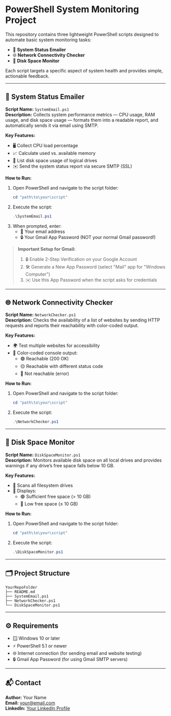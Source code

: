 # PowerShell System Monitoring Project

This repository contains three lightweight PowerShell scripts designed to automate basic system monitoring tasks:

- 📧 **System Status Emailer**
- 🌐 **Network Connectivity Checker**
- 💾 **Disk Space Monitor**

Each script targets a specific aspect of system health and provides simple, actionable feedback.

---

## 📧 System Status Emailer

**Script Name:** `SystemEmail.ps1`\
**Description:** Collects system performance metrics — CPU usage, RAM usage, and disk space usage — formats them into a readable report, and automatically sends it via email using SMTP.

**Key Features:**

- 🖥️ Collect CPU load percentage
- 📈 Calculate used vs. available memory
- 💽 List disk space usage of logical drives
- ✉️ Send the system status report via secure SMTP (SSL)

**How to Run:**

1. Open PowerShell and navigate to the script folder:
   ```powershell
   cd "path\to\your\script"
   ```
2. Execute the script:
   ```powershell
   .\SystemEmail.ps1
   ```
3. When prompted, enter:
   - 📧 Your email address
   - 🔒 Your Gmail App Password (NOT your normal Gmail password!)

> **Important Setup for Gmail:**
>
> 1. 🔒 Enable 2-Step Verification on your Google Account
> 2. 🛠️ Generate a New App Password (select "Mail" app for "Windows Computer")
> 3. ✉️ Use this App Password when the script asks for credentials

---

## 🌐 Network Connectivity Checker

**Script Name:** `NetworkChecker.ps1`\
**Description:** Checks the availability of a list of websites by sending HTTP requests and reports their reachability with color-coded output.

**Key Features:**

- 🌍 Test multiple websites for accessibility
- 🎨 Color-coded console output:
  - 🟢 Reachable (200 OK)
  - 🟡 Reachable with different status code
  - 🔴 Not reachable (error)

**How to Run:**

1. Open PowerShell and navigate to the script folder:
   ```powershell
   cd "path\to\your\script"
   ```
2. Execute the script:
   ```powershell
   .\NetworkChecker.ps1
   ```

---

## 💾 Disk Space Monitor

**Script Name:** `DiskSpaceMonitor.ps1`\
**Description:** Monitors available disk space on all local drives and provides warnings if any drive’s free space falls below 10 GB.

**Key Features:**

- 📂 Scans all filesystem drives
- 🎯 Displays:
  - 🟢 Sufficient free space (> 10 GB)
  - 🔴 Low free space (≤ 10 GB)

**How to Run:**

1. Open PowerShell and navigate to the script folder:
   ```powershell
   cd "path\to\your\script"
   ```
2. Execute the script:
   ```powershell
   .\DiskSpaceMonitor.ps1
   ```

---

## 🗂️ Project Structure

```plaintext
YourRepoFolder
├── README.md
├── SystemEmail.ps1
├── NetworkChecker.ps1
└── DiskSpaceMonitor.ps1
```

---

## ⚙️ Requirements

- 🪟 Windows 10 or later
- ⚡ PowerShell 5.1 or newer
- 🌐 Internet connection (for sending email and website testing)
- 🔒 Gmail App Password (for using Gmail SMTP servers)

---

## 📬 Contact

**Author:** Your Name\
**Email:** [your@email.com](mailto\:your@email.com)\
**LinkedIn:** [Your LinkedIn Profile](https://www.linkedin.com/in/yourprofile)

